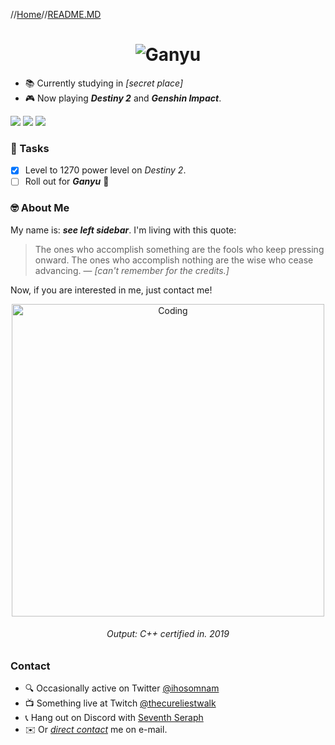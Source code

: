 
//[Home](https://github.com/ihosomnam)//[README.MD](https://github.com/ihosomnam/ihosomnam/README.md)
<h1 align="center">
  <img src="https://github.com/ihosomnam/ihosomnam/raw/main/assets/ganyu.gif" alt="Ganyu" />
</h1>

* 📚 Currently studying in *[secret place]*
* 🎮 Now playing __*Destiny 2*__ and __*Genshin Impact*__.

[![](https://img.shields.io/twitter/follow/iho_oc?style=social)](https://twitter.com/iho_oc)
[![](https://img.shields.io/keybase/pgp/ihos)](https://keybase.io/ihos)
[![](https://img.shields.io/github/last-commit/ihosomnam/ihosomnam)](https://github.com/ihosomnam)


### 📝 Tasks
- [x] Level to 1270 power level on *Destiny 2*.
- [ ] Roll out for __*Ganyu*__ 🥰

### 🤓 About Me
My name is: *__see left sidebar__*. I'm living with this quote:
> The ones who accomplish something are the fools who keep pressing onward. The ones who accomplish nothing are the wise who cease advancing. — *[can't remember for the credits.]*

Now, if you are interested in me, just contact me!

<div align="center">
  <img width="500" src="https://github.com/ihosomnam/ihosomnam/raw/main/assets/code5.png" alt="Coding" />
  <h6>Output: C++ certified in. 2019</h6>
</div>



<!-- <h1 align="center">
  <img width="" src="https://github-readme-stats.vercel.app/api?username=ihosomnam&count_private=true&hide_border=true" alt="Stats" />
</h1> -->

### Contact
- 🔍 Occasionally active on Twitter [@ihosomnam](https://twitter.com/ihosomnam)
- 📺 Something live at Twitch [@thecureliestwalk](https://twitch.tv/thecureliestwalk)
- 📞 Hang out on Discord with [Seventh Seraph](https://discord.gg/user/Iho#9066)
- ✉️ Or *[direct contact](mailto:ihosomnam4741@gmail.com)* me on e-mail.
